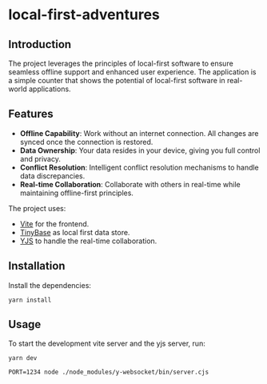 # local-first-adventures

## Introduction
The project leverages the principles of local-first software to ensure seamless offline support and enhanced user experience.
The application is a simple counter that shows the potential of local-first software in real-world applications.

## Features
- **Offline Capability**: Work without an internet connection. All changes are synced once the connection is restored.
- **Data Ownership**: Your data resides in your device, giving you full control and privacy.
- **Conflict Resolution**: Intelligent conflict resolution mechanisms to handle data discrepancies.
- **Real-time Collaboration**: Collaborate with others in real-time while maintaining offline-first principles.

The project uses:
- [Vite](https://vitejs.dev/) for the frontend.
- [TinyBase](https://tinybase.org/) as local first data store.
- [YJS](https://yjs.dev/) to handle the real-time collaboration.

## Installation

Install the dependencies:

```
yarn install
```

## Usage

To start the development vite server and the yjs server, run:

```
yarn dev

PORT=1234 node ./node_modules/y-websocket/bin/server.cjs
```
